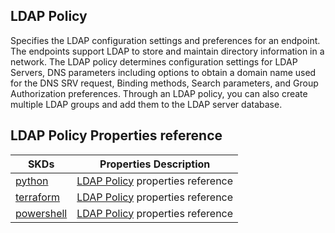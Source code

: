 ## LDAP Policy
Specifies the LDAP configuration settings and preferences for an endpoint. The endpoints support LDAP to store and maintain directory information in a network. The LDAP policy determines configuration settings for LDAP Servers, DNS parameters including options to obtain a domain name used for the DNS SRV request, Binding methods, Search parameters, and Group Authorization preferences. Through an LDAP policy, you can also create multiple LDAP groups and add them to the LDAP server database. 

## LDAP Policy Properties reference
| SKDs | Properties Description
| ---- | ------------------- |
| [python](https://github.com/CiscoDevNet/intersight-python/) | [LDAP Policy](https://github.com/CiscoDevNet/intersight-python/tree/main/intersight/model/iam_ldap_policy.py) properties reference |                 |
| [terraform](https://github.com/CiscoDevNet/terraform-provider-intersight/) | [LDAP Policy](https://registry.terraform.io/providers/CiscoDevNet/intersight/latest/docs/resources/iam_ldap_policy) properties reference |
| [powershell](https://github.com/CiscoDevNet/intersight-powershell/) | [LDAP Policy](https://github.com/CiscoDevNet/intersight-powershell/blob/main/docs/New-IntersightIamLdapPolicy.md) properties reference